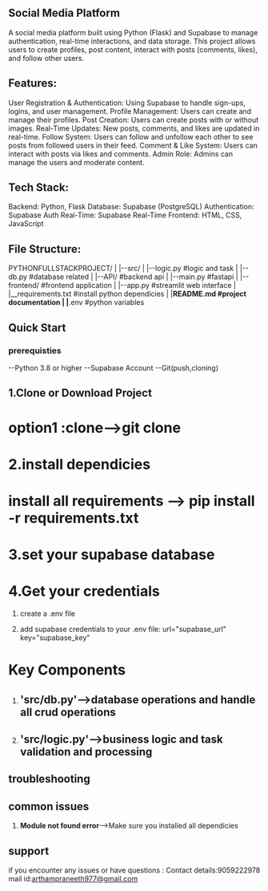 ## Social Media Platform

A social media platform built using Python (Flask) and Supabase to manage authentication, real-time interactions, and data storage. This project allows users to create profiles, post content, interact with posts (comments, likes), and follow other users.

## Features:
User Registration & Authentication: Using Supabase to handle sign-ups, logins, and user management.
Profile Management: Users can create and manage their profiles.
Post Creation: Users can create posts with or without images.
Real-Time Updates: New posts, comments, and likes are updated in real-time.
Follow System: Users can follow and unfollow each other to see posts from followed users in their feed.
Comment & Like System: Users can interact with posts via likes and comments.
Admin Role: Admins can manage the users and moderate content.

## Tech Stack:
Backend: Python, Flask
Database: Supabase (PostgreSQL)
Authentication: Supabase Auth
Real-Time: Supabase Real-Time
Frontend: HTML, CSS, JavaScript


## File Structure:

PYTHONFULLSTACKPROJECT/
|
|--src/
|   |--logic.py  #logic and task
|   |--db.py #database related
|
|--API/  #backend api
|   |--main.py #fastapi
|
|--frontend/  #frontend application
|   |--app.py  #streamlit web interface
|
|__requirements.txt #install python dependicies
|
|__README.md #project documentation
|
|__.env     #python variables    


## Quick Start

### prerequisties

--Python 3.8 or higher
--Supabase Account
--Git(push,cloning)


## 1.Clone or Download Project

# option1 :clone-->git clone <repo-name>

# 2.install dependicies 

# install all requirements --> pip install -r requirements.txt

# 3.set your  supabase database

# 4.Get your credentials

1. create a .env file 

2. add supabase credentials to your .env file:
url="supabase_url"
key="supabase_key"


# Key Components

1. ## 'src/db.py'-->database operations and handle all crud operations
2. ## 'src/logic.py'-->business logic and task validation and processing

## troubleshooting

##  common issues

1. **Module not found error**-->Make sure you installed all dependicies


## support
 if you encounter any issues or have questions :
 Contact details:9059222978
 mail id:arthampraneeth977@gmail.com


 
